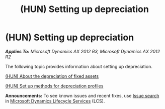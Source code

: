 ﻿---
title: (HUN) Setting up depreciation
TOCTitle: (HUN) Setting up depreciation
ms:assetid: e3183f81-5e7f-436e-a0fd-4851ae9137fb
ms:mtpsurl: https://technet.microsoft.com/en-us/library/JJ664394(v=AX.60)
ms:contentKeyID: 49385482
ms.date: 04/18/2014
mtps_version: v=AX.60
---

# (HUN) Setting up depreciation 


_**Applies To:** Microsoft Dynamics AX 2012 R3, Microsoft Dynamics AX 2012 R2_

The following topic provides information about setting up depreciation.

[(HUN) About the depreciation of fixed assets](hun-about-the-depreciation-of-fixed-assets.md)

[(HUN) Set up methods for depreciation profiles](hun-set-up-methods-for-depreciation-profiles.md)

  
**Announcements:** To see known issues and recent fixes, use [Issue search](http://go.microsoft.com/fwlink/?linkid=389258) in [Microsoft Dynamics Lifecycle Services](http://go.microsoft.com/fwlink/?linkid=306505) (LCS).

